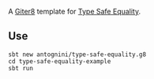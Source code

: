 A [Giter8](http://www.foundweekends.org/giter8/) template for [Type Safe Equality](https://github.com/antognini/type-safe-equality).

## Use

```
sbt new antognini/type-safe-equality.g8
cd type-safe-equality-example
sbt run
```

